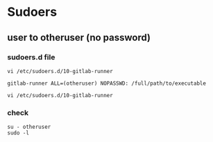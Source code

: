 # Sudoers
## user to otheruser (no password)
### sudoers.d file
```
vi /etc/sudoers.d/10-gitlab-runner
```
```
gitlab-runner ALL=(otheruser) NOPASSWD: /full/path/to/executable
```
```
vi /etc/sudoers.d/10-gitlab-runner
```
### check
```
su - otheruser
sudo -l
```